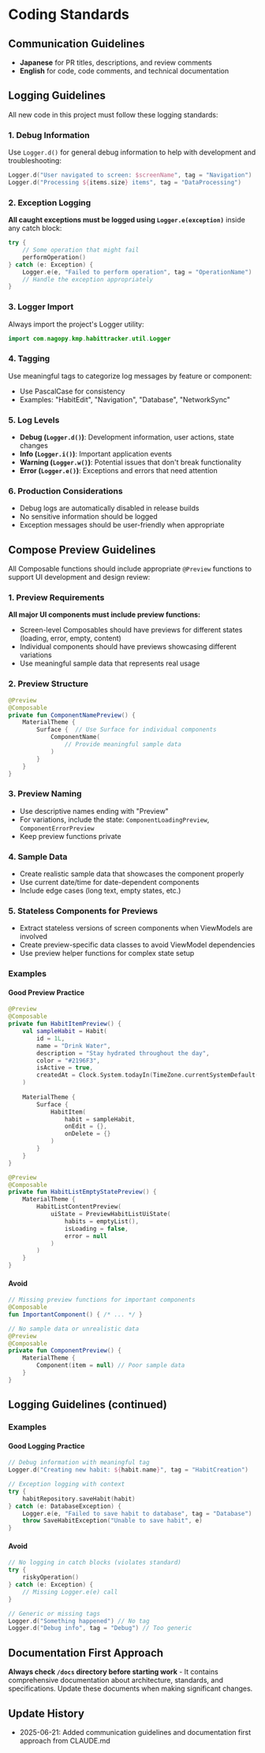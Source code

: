 # Coding Standards

## Communication Guidelines

- **Japanese** for PR titles, descriptions, and review comments
- **English** for code, code comments, and technical documentation

## Logging Guidelines

All new code in this project must follow these logging standards:

### 1. Debug Information
Use `Logger.d()` for general debug information to help with development and troubleshooting:

```kotlin
Logger.d("User navigated to screen: $screenName", tag = "Navigation")
Logger.d("Processing ${items.size} items", tag = "DataProcessing")
```

### 2. Exception Logging
**All caught exceptions must be logged using `Logger.e(exception)`** inside any catch block:

```kotlin
try {
    // Some operation that might fail
    performOperation()
} catch (e: Exception) {
    Logger.e(e, "Failed to perform operation", tag = "OperationName")
    // Handle the exception appropriately
}
```

### 3. Logger Import
Always import the project's Logger utility:
```kotlin
import com.nagopy.kmp.habittracker.util.Logger
```

### 4. Tagging
Use meaningful tags to categorize log messages by feature or component:
- Use PascalCase for consistency
- Examples: "HabitEdit", "Navigation", "Database", "NetworkSync"

### 5. Log Levels
- **Debug (`Logger.d()`)**: Development information, user actions, state changes
- **Info (`Logger.i()`)**: Important application events
- **Warning (`Logger.w()`)**: Potential issues that don't break functionality
- **Error (`Logger.e()`)**: Exceptions and errors that need attention

### 6. Production Considerations
- Debug logs are automatically disabled in release builds
- No sensitive information should be logged
- Exception messages should be user-friendly when appropriate

## Compose Preview Guidelines

All Composable functions should include appropriate `@Preview` functions to support UI development and design review:

### 1. Preview Requirements
**All major UI components must include preview functions:**
- Screen-level Composables should have previews for different states (loading, error, empty, content)
- Individual components should have previews showcasing different variations
- Use meaningful sample data that represents real usage

### 2. Preview Structure
```kotlin
@Preview
@Composable
private fun ComponentNamePreview() {
    MaterialTheme {
        Surface {  // Use Surface for individual components
            ComponentName(
                // Provide meaningful sample data
            )
        }
    }
}
```

### 3. Preview Naming
- Use descriptive names ending with "Preview"
- For variations, include the state: `ComponentLoadingPreview`, `ComponentErrorPreview`
- Keep preview functions private

### 4. Sample Data
- Create realistic sample data that showcases the component properly
- Use current date/time for date-dependent components
- Include edge cases (long text, empty states, etc.)

### 5. Stateless Components for Previews
- Extract stateless versions of screen components when ViewModels are involved
- Create preview-specific data classes to avoid ViewModel dependencies
- Use preview helper functions for complex state setup

### Examples

#### Good Preview Practice
```kotlin
@Preview
@Composable
private fun HabitItemPreview() {
    val sampleHabit = Habit(
        id = 1L,
        name = "Drink Water",
        description = "Stay hydrated throughout the day",
        color = "#2196F3",
        isActive = true,
        createdAt = Clock.System.todayIn(TimeZone.currentSystemDefault())
    )
    
    MaterialTheme {
        Surface {
            HabitItem(
                habit = sampleHabit,
                onEdit = {},
                onDelete = {}
            )
        }
    }
}

@Preview
@Composable
private fun HabitListEmptyStatePreview() {
    MaterialTheme {
        HabitListContentPreview(
            uiState = PreviewHabitListUiState(
                habits = emptyList(),
                isLoading = false,
                error = null
            )
        )
    }
}
```

#### Avoid
```kotlin
// Missing preview functions for important components
@Composable
fun ImportantComponent() { /* ... */ }

// No sample data or unrealistic data
@Preview
@Composable
private fun ComponentPreview() {
    MaterialTheme {
        Component(item = null) // Poor sample data
    }
}
```

## Logging Guidelines (continued)

### Examples

#### Good Logging Practice
```kotlin
// Debug information with meaningful tag
Logger.d("Creating new habit: ${habit.name}", tag = "HabitCreation")

// Exception logging with context
try {
    habitRepository.saveHabit(habit)
} catch (e: DatabaseException) {
    Logger.e(e, "Failed to save habit to database", tag = "Database")
    throw SaveHabitException("Unable to save habit", e)
}
```

#### Avoid
```kotlin
// No logging in catch blocks (violates standard)
try {
    riskyOperation()
} catch (e: Exception) {
    // Missing Logger.e(e) call
}

// Generic or missing tags
Logger.d("Something happened") // No tag
Logger.d("Debug info", tag = "Debug") // Too generic
```

## Documentation First Approach

**Always check `/docs` directory before starting work** - It contains comprehensive documentation about architecture, standards, and specifications. Update these documents when making significant changes.

## Update History
- 2025-06-21: Added communication guidelines and documentation first approach from CLAUDE.md